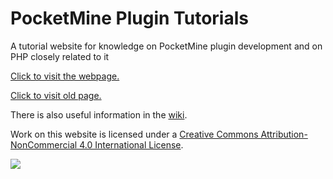 PocketMine Plugin Tutorials
===
A tutorial website for knowledge on PocketMine plugin development and on PHP closely related to it

[Click to visit the webpage.](https://pemapmodder.github.io/PocketMine-Plugin-Tutorials)

[Click to visit old page.](../../tree/master)

There is also useful information in the [wiki](../../wiki/).

Work on this website is licensed under a
[Creative Commons Attribution-NonCommercial 4.0 International License](http://creativecommons.org/licenses/by-nc/4.0/).

![](https://i.creativecommons.org/l/by-nc/4.0/88x31.png)

